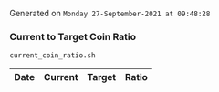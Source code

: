Generated on `Monday 27-September-2021 at 09:48:28`

### Current to Target Coin Ratio
`current_coin_ratio.sh`

Date|Current|Target|Ratio
---|---|---|---
